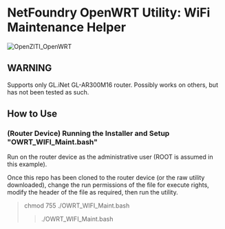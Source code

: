 # NetFoundry OpenWRT Utility: WiFi Maintenance Helper

![OpenZITI_OpenWRT][PS-shield]

## WARNING
Supports only GL.iNet GL-AR300M16 router.  Possibly works on others, but has not been tested as such.

## How to Use

### (Router Device) Running the Installer and Setup "OWRT_WIFI_Maint.bash"
Run on the router device as the administrative user (ROOT is assumed in this example).

Once this repo has been cloned to the router device (or the raw utility downloaded), change the run permissions of the file for execute rights, modify the header of the file as required, then run the utility.
> chmod 755 ./OWRT_WIFI_Maint.bash
>> ./OWRT_WIFI_Maint.bash

[PS-shield]: https://img.shields.io/badge/Code%20Basis-Linux%20BASH-blue.svg
